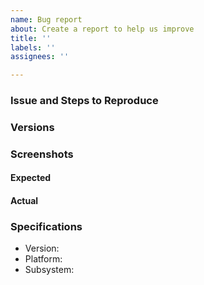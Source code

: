 ```yaml
---
name: Bug report
about: Create a report to help us improve
title: ''
labels: ''
assignees: ''

---
```


### Issue and Steps to Reproduce
<!-- Describe your issue and tell us how to reproduce it (include any useful information). -->

### Versions

### Screenshots

#### Expected

#### Actual

### Specifications

  - Version:
  - Platform:
  - Subsystem:
